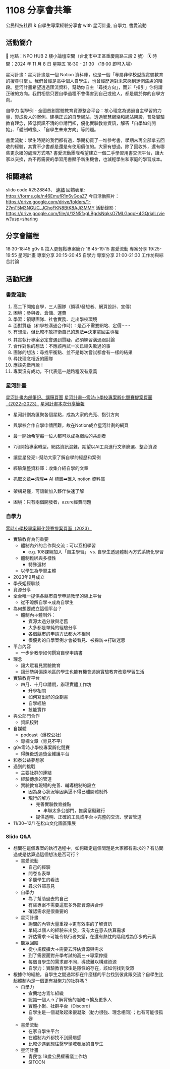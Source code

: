 # 1108 分享會共筆
公民科技社群 & 自學生專案經驗分享會 with 星河計畫, 自學力, 書愛流動

## 活動簡介
📍 地點：NPO HUB 2 樓小論壇空間（台北市中正區重慶南路三段 2 號）
🗓️ 時間：2024 年 11 月 8 日 星期五 18:30 - 21:30 （18:00 即可入場）

星河計畫：星河計畫是一個 Notion 資料庫，也是一個「專屬非學校型態實驗教育的搜尋引擎」。我們曾經是高中個人自學生，也曾經歷過對未來感到迷惘焦慮的階段。星河計畫希望透過匯流資料，幫助你自主「尋找方向」，而非「指引」你何謂正確的方向。我們相信只要自學過程不會傷害到自己或他人，都是屬於你的自學方向。

自學力 製學例 - 全國首創實驗教育資源整合平台：核心理念為透過自主學習的力量，製成後人的案例。建構正式的自學網站，透過智慧網絡和網站架設，普及實驗教育理念，降低資訊不清的申請門檻，優化實驗教育資訊，解答「自學如何開始」、「體制轉換」、「自學生未來方向」等問題。

書愛流動：學生時期的我們都有過，學期初買了一堆參考書，學期末再全部拿去回收的經驗，其實不少書都是還是有使用價值的。大家有想過，除了回收外，還有哪些更永續的處理方式嗎? 書愛流動團隊希望建立一個二手學習用書交流平台，讓大家以交換，為不再需要的學習用書賦予新生機會，也減輕學生和家庭的學習成本。

## 相關連結
slido code #2528843、 [連結](https://app.sli.do/event/aBLpZW2tB5jMD3PHtFSG7S/live/questions?clusterId=eu1)
回饋表單: https://forms.gle/n46EmufR1n6vGoaZ7
今日活動照片：https://drive.google.com/drive/folders/1-Z7mT5M3NGUC_JChoFKN8BtK8AJi3MMY 
活動錄影：https://drive.google.com/file/d/12N5fxgLBgdsNqksO7MLGaqoH4GQrialL/view?usp=sharing

## 分享會議程
18:30-18:45 g0v & 拉人更輕鬆專案簡介
18:45-19:15 書愛流動 專案分享
19:25-19:55 星河計畫 專案分享
20:15-20:45 自學力 專案分享
21:00-21:30 工作坊與綜合討論

## 活動紀錄
### 書愛流動
1. 高二下開始自學，三人團隊（領導/發想者、網頁設計、宣傳）
2. 困境：參與者、倉儲、運費
3. 學習：領導團隊、社會實務、走出學校環境
4. 面對質疑（和學校溝通合作時）：是否不需要網站、定價⋯⋯
1. 有想法，但比較不敢捍衛自己的想法➡️決定拿回主導權
2. 其實執行專案必定會遇到質疑，必須練習溝通跟討論
3. 合作對象的想法：不應該再試一次已經失敗過的事
4. 團隊的想法：尋找平衡點、並不是每次嘗試都會有一樣的結果
5. 尋找理念相近的團隊
6. 應該先做再說！
7. 專案沒有成功，不代表這一趟路程沒有意義


### 星河計畫
[星河計畫內部筆記、講稿頁面](https://galacticproject.notion.site/20241108-12b588c93ff78090bab9f8659980cd55?pvs=4)
[星河計畫--零時小學校專案孵化競賽提案頁面（2022~2023）](https://sch001.g0v.tw/dash/prj/PDDK.HR2uH7t37xp5Du9fM3cJNKKcU)
[星河計畫本次分享簡報](https://docs.google.com/presentation/d/1QxTP8pe6F-Nwi3fgdWNBbfOmm2rXM5xj/edit?usp=drive_link&rtpof=true&sd=true)
- 星河計劃為匯聚各個星點，成為大家的光亮、指引方向
- 與學校合作自學申請困難，故在Notion成立星河計劃的網頁
- 最一開始希望每一位人都可以成為網站的共創者
- 7月開始專案轉型，網路資訊混雜，期望以AI工具進行文章篩選、整合資源

- 讓星星發亮✨幫助大家了解自學的經歷和案例
- 經驗彙整資料庫：收集介紹自學的文章
- 抓取文章➡️清理➡️ AI 標籤➡️匯入 notion 資料庫
- 架構易懂，可讓新加入夥伴快速了解
- 困境：只有兩個開發者，azure經費問題

### 自學力
[零時小學校專案孵化競賽提案頁面（2023）](https://sch001.g0v.tw/dash/prj/Pn1mBym4QAdtcG3r5hCC9uFFE6nLXq)
- 實驗教育為何重要
    - 體制內外的合作與交流：可以互相學習
        - e.g. 108課綱加入「自主學習」 vs. 自學生透過體制內方式系統化學習
    - 體制鬆綁與多樣性
        - 特殊選材
    - 以學生為學習主體
- 2023年9月成立
- 學長姐經驗談
- 資源分享
- 全台唯一提供各縣市自學申請教學的線上平台
    - 從不暸解自學->成為自學生
- 為何想要成立這個平台？
    - 體制內->體制外：
        - 資源太過分散與老舊
        - 大多都是單純的經驗分享
        - 各個縣市的申請方法都大不相同
        - 很優秀的自學案例才會被看見、被採訪->打破迷思
- 平台內容
    - 一步步教學如何撰寫自學申請書
- 理念
    - 讓大眾看見實驗教育
    - 讓弱勢與偏遠地區的學生也能有機會透過實驗教育改變學習生活
- 實驗教育平台
    - 四月、十月申請期，辦理實體工作坊
        - 升學相關
        - 如何寫出好的企劃書
        - 自學經驗
        - 技能實作
- 與公部門合作
    - 資訊校對
- 自媒體
    - podcast（爆校公社）
    - 專欄文章（育見不平）
- g0v零時小學校專案孵化競賽
    - 得獎後透過獎金維護平台
- 和泰公益夢想家
- 遇到的挑戰
    - 主要社群的連結
    - 經驗傳承的管道
    - 實驗教育現場的完善、輔導機制的設立
        - 因為身心狀況等因素逼不得已離開體制外
        - 現行的解方
            - 完善實驗教育據點
                - 串聯太多公部門，推廣窒礙難行
            - 提供透明、正確的工具或平台->完整的交流、學習管道
- 11/30~12/1 在松山文化園區策展

### Slido Q&A
- 想問在這個專案的執行過程中，如何確定這個問題是大家都有需求的？有訪問過或是估算過這個想法是否可行？
    - 書愛流動
        - 自己的經驗
        - 問卷＆表單
        - 多聽學生的看法
        - 尋求外部意見
    - 自學力
        - 為了幫助過去的自己
        - 有些專案不需要這麼多外部資源與合作
        - 確認需求是很重要的
    - 星河計畫
        - 詢問的內容大量重複->更有效率的了解資訊
        - 單純以個人的經驗來出發，沒有太在意去估算需求
        - 評估需求->可能令執行者失望，在還有熱忱的階段成為卻步的元素
    - 聽眾回饋
        - 從小規模擴大->需要去評估資源與需求
        - 到了需要面對升學考試的高三->專案停擺
        - 每個自學生的需求都不同，導致難以構建資源
        - 自學力：實驗教育學生是隱性的存在，該如何找到受眾
- 根據你的經驗，自學生之間通常都在什麼樣的平台找到彼此跟交流？自學生比起體制內是一個更有凝聚力的社群嗎？
    - 自學力
        - 宜蘭地方青年組織
        - 認識一個人->了解背後的脈絡->擴及更多人
        - 實體小聚、社群平台（Discord）
        - 自學生是一個凝聚起來很凝聚（動力很強、理念相同）；也有可能很孤僻
    - 書愛流動
        - 在家自學生平台
        - 在體制內外都找不到歸屬感
        - 比較少遇到想往醫學領域發展的自學生
    - 星河計畫
        - 青民協 18歲公民權審議工作坊
        - SITCON